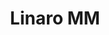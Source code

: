---
parent_project: linaro
permalink: /engineering/projects/linaro/linaro-mm-sig/
project_link_name: linaro-mm-sig
project_url: http://git.linaro.org/people/sumit.semwal/linux-dma-buf.git/commit/
statsAvailable: 'true'
title: Linaro MM
---